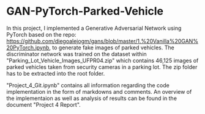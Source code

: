 # GAN-PyTorch-Parked-Vehicle
In this project, I implemented a Generative Adversarial Network using PyTorch based on the repo: https://github.com/diegoalejogm/gans/blob/master/1.%20Vanilla%20GAN%20PyTorch.ipynb, to generate fake images of parked vehicles. The discriminator network was trained on the dataset within "Parking_Lot_Vehicle_Images_UFPR04.zip" which contains 46,125 images of parked vehicles taken from security cameras in a parking lot. The zip folder has to be extracted into the root folder.

"Project_4_Git.ipynb" contains all information regarding the code implementation in the form of markdowns and comments. An overview of the implementaion as well as analysis of results can be found in the document "Project 4 Report".
